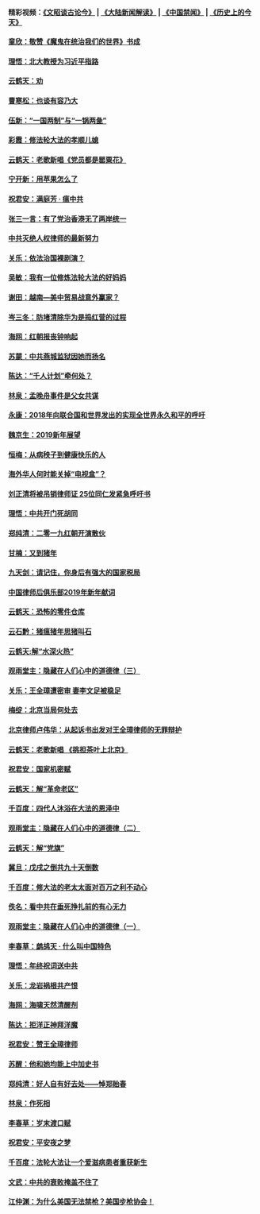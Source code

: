 #### 精彩视频：[《文昭谈古论今》](https://github.com/gfw-breaker/wenzhao/blob/master/README.md?t=01072131) | [《大陆新闻解读》](https://github.com/gfw-breaker/ntdtv-comedy/blob/master/README.md?t=01072131) | [《中国禁闻》](https://github.com/gfw-breaker/ntdtv-news/blob/master/README.md?t=01072131) | [《历史上的今天》](https://github.com/gfw-breaker/today-in-history/blob/master/README.md?t=01072131) 

#### [童欣：敬赞《魔鬼在统治我们的世界》书成](../pages/nsc993/n10959244.md?t=01072131) 

#### [理悟：北大教授为习近平指路](../pages/nsc993/n10959234.md?t=01072131) 

#### [云鹤天：劝](../pages/nsc993/n10959226.md?t=01072131) 

#### [曹寒松：也谈有容乃大](../pages/nsc993/n10959191.md?t=01072131) 

#### [伍新：“一国两制”与“一锅两彘”](../pages/nsc993/n10958297.md?t=01072131) 

#### [彩霞：修法轮大法的孝顺儿媳](../pages/nsc993/n10958333.md?t=01072131) 

#### [云鹤天：老歌新唱《党员都是罂粟花》](../pages/nsc993/n10958225.md?t=01072131) 

#### [宁开新：用苹果怎么了](../pages/nsc993/n10955962.md?t=01072131) 

#### [祝君安：满庭芳 · 瘟中共](../pages/nsc993/n10955949.md?t=01072131) 

#### [张三一言：有了党治香港无了两岸统一](../pages/nsc993/n10955943.md?t=01072131) 

#### [中共灭绝人权律师的最新努力](../pages/nsc993/n10954725.md?t=01072131) 

#### [关乐：依法治国裸剧演？](../pages/nsc993/n10952420.md?t=01072131) 

#### [吴敏：我有一位修炼法轮大法的好妈妈](../pages/nsc993/n10952484.md?t=01072131) 

#### [谢田：越南—美中贸易战意外赢家？](../pages/nsc993/n10940351.md?t=01072131) 

#### [岑三冬：防堵清除华为是捣红营的过程](../pages/nsc993/n10952342.md?t=01072131) 

#### [海网：红朝报丧钟响起](../pages/nsc993/n10951480.md?t=01072131) 

#### [苏蒙：中共燕城监狱因她而扬名](../pages/nsc993/n10951476.md?t=01072131) 

#### [陈达：“千人计划”牵何处？](../pages/nsc993/n10951466.md?t=01072131) 

#### [林泉：孟晚舟事件是父女共谋](../pages/nsc993/n10947780.md?t=01072131) 

#### [永康：2018年向联合国和世界发出的实现全世界永久和平的呼吁](../pages/nsc993/n10947756.md?t=01072131) 

#### [魏京生：2019新年展望](../pages/nsc993/n10947691.md?t=01072131) 

#### [恒梅：从病秧子到健康快乐的人](../pages/nsc993/n10947469.md?t=01072131) 

#### [海外华人何时能关掉“电视盒”？](../pages/nsc993/n10945406.md?t=01072131) 

#### [刘正清将被吊销律师证 25位同仁发紧急呼吁书](../pages/nsc993/n10944361.md?t=01072131) 

#### [理悟：中共开门死胡同](../pages/nsc993/n10944908.md?t=01072131) 

#### [郑纯清：二零一九红朝开演散伙](../pages/nsc993/n10944905.md?t=01072131) 

#### [甘楠：又到猪年](../pages/nsc993/n10944903.md?t=01072131) 

#### [九天剑：请记住，你身后有强大的国家税局](../pages/nsc993/n10944885.md?t=01072131) 

#### [中国律师后俱乐部2019年新年献词](../pages/nsc993/n10944348.md?t=01072131) 

#### [云鹤天：恐怖的零件仓库](../pages/nsc993/n10942847.md?t=01072131) 

#### [云石黔：猪瘟猪年思猪叫石](../pages/nsc993/n10943180.md?t=01072131) 

#### [云鹤天:解“水深火热”](../pages/nsc993/n10942828.md?t=01072131) 

#### [观雨堂主：隐藏在人们心中的道德律（三）](../pages/nsc993/n10941445.md?t=01072131) 

#### [关乐：王全璋遭密审 妻李文足被稳足](../pages/nsc993/n10941420.md?t=01072131) 

#### [梅绽：北京当局何处去](../pages/nsc993/n10941407.md?t=01072131) 

#### [北京律师卢伟华：从起诉书出发对王全璋律师的无罪辩护](../pages/nsc993/n10939303.md?t=01072131) 

#### [云鹤天：老歌新唱 《挑担茶叶上北京》](../pages/nsc993/n10937870.md?t=01072131) 

#### [祝君安：国家机密赋](../pages/nsc993/n10937863.md?t=01072131) 

#### [云鹤天：解“革命老区”](../pages/nsc993/n10937858.md?t=01072131) 

#### [千百度：四代人沐浴在大法的恩泽中](../pages/nsc993/n10937630.md?t=01072131) 

#### [观雨堂主：隐藏在人们心中的道德律（二）](../pages/nsc993/n10937219.md?t=01072131) 

#### [云鹤天：解“党旗”](../pages/nsc993/n10937211.md?t=01072131) 

#### [冀旦：戊戌之倒共九十天倒数](../pages/nsc993/n10937168.md?t=01072131) 

#### [千百度：修大法的老太太面对百万之利不动心](../pages/nsc993/n10934913.md?t=01072131) 

#### [佚名：看中共在垂死挣扎前的有心无力](../pages/nsc993/n10934707.md?t=01072131) 

#### [观雨堂主：隐藏在人们心中的道德律（一）](../pages/nsc993/n10934699.md?t=01072131) 

#### [李春草：鹧鸪天 ‧ 什么叫中国特色](../pages/nsc993/n10934694.md?t=01072131) 

#### [理悟：年终祝词送中共](../pages/nsc993/n10933269.md?t=01072131) 

#### [关乐：龙岩祸根共产恨](../pages/nsc993/n10933253.md?t=01072131) 

#### [海网：海啸天然清醒剂](../pages/nsc993/n10933251.md?t=01072131) 

#### [陈达：拒洋正神拜洋魔](../pages/nsc993/n10933235.md?t=01072131) 

#### [祝君安：赞王全璋律师](../pages/nsc993/n10933273.md?t=01072131) 

#### [苏醒：他和她均能上中加史书](../pages/nsc993/n10933262.md?t=01072131) 

#### [郑纯清：好人自有好去处——悼郑贻春](../pages/nsc993/n10933256.md?t=01072131) 

#### [林泉：作死相](../pages/nsc993/n10933248.md?t=01072131) 

#### [李春草：岁末渡口赋](../pages/nsc993/n10933243.md?t=01072131) 

#### [祝君安：平安夜之梦](../pages/nsc993/n10931089.md?t=01072131) 

#### [千百度：法轮大法让一个爱滋病患者重获新生](../pages/nsc993/n10931128.md?t=01072131) 

#### [文武：中共的衰败掩盖不住了](../pages/nsc993/n10931085.md?t=01072131) 

#### [江仲渊：为什么美国无法禁枪？美国步枪协会！](../pages/nsc993/n10931078.md?t=01072131) 

